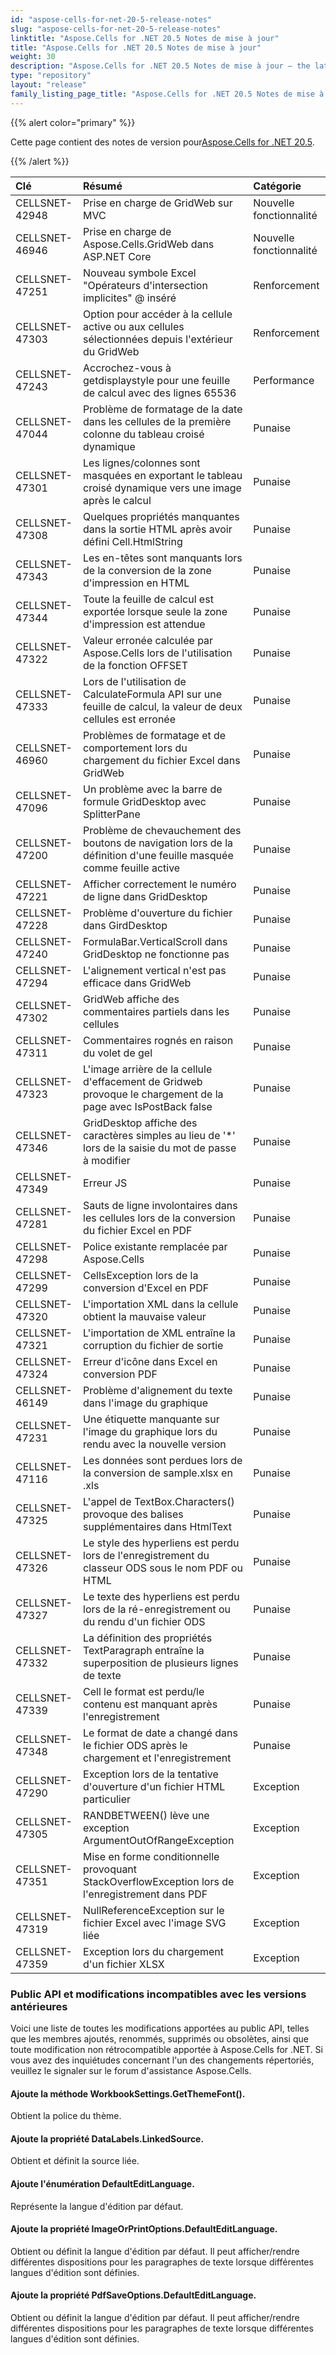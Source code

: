 ```yaml
---
id: "aspose-cells-for-net-20-5-release-notes"
slug: "aspose-cells-for-net-20-5-release-notes"
linktitle: "Aspose.Cells for .NET 20.5 Notes de mise à jour"
title: "Aspose.Cells for .NET 20.5 Notes de mise à jour"
weight: 30
description: "Aspose.Cells for .NET 20.5 Notes de mise à jour – the latest updates and fixes."
type: "repository"
layout: "release"
family_listing_page_title: "Aspose.Cells for .NET 20.5 Notes de mise à jour"
---
```

{{% alert color="primary" %}}

 Cette page contient des notes de version pour[Aspose.Cells for .NET 20.5](https://www.nuget.org/packages/Aspose.Cells/20.5.0).

{{% /alert %}}

|**Clé**|**Résumé**|**Catégorie**|
|:- |:- |:- |
|CELLSNET-42948|Prise en charge de GridWeb sur MVC|Nouvelle fonctionnalité|
|CELLSNET-46946|Prise en charge de Aspose.Cells.GridWeb dans ASP.NET Core|Nouvelle fonctionnalité|
|CELLSNET-47251|Nouveau symbole Excel "Opérateurs d'intersection implicites" @ inséré|Renforcement|
|CELLSNET-47303|Option pour accéder à la cellule active ou aux cellules sélectionnées depuis l'extérieur du GridWeb|Renforcement|
|CELLSNET-47243|Accrochez-vous à getdisplaystyle pour une feuille de calcul avec des lignes 65536|Performance|
|CELLSNET-47044|Problème de formatage de la date dans les cellules de la première colonne du tableau croisé dynamique|Punaise|
|CELLSNET-47301|Les lignes/colonnes sont masquées en exportant le tableau croisé dynamique vers une image après le calcul|Punaise|
|CELLSNET-47308|Quelques propriétés manquantes dans la sortie HTML après avoir défini Cell.HtmlString|Punaise|
|CELLSNET-47343|Les en-têtes sont manquants lors de la conversion de la zone d'impression en HTML|Punaise|
|CELLSNET-47344|Toute la feuille de calcul est exportée lorsque seule la zone d'impression est attendue|Punaise|
|CELLSNET-47322|Valeur erronée calculée par Aspose.Cells lors de l'utilisation de la fonction OFFSET|Punaise|
|CELLSNET-47333|Lors de l'utilisation de CalculateFormula API sur une feuille de calcul, la valeur de deux cellules est erronée|Punaise|
|CELLSNET-46960|Problèmes de formatage et de comportement lors du chargement du fichier Excel dans GridWeb|Punaise|
|CELLSNET-47096|Un problème avec la barre de formule GridDesktop avec SplitterPane|Punaise|
|CELLSNET-47200|Problème de chevauchement des boutons de navigation lors de la définition d'une feuille masquée comme feuille active|Punaise|
|CELLSNET-47221|Afficher correctement le numéro de ligne dans GridDesktop|Punaise|
|CELLSNET-47228|Problème d'ouverture du fichier dans GirdDesktop|Punaise|
|CELLSNET-47240|FormulaBar.VerticalScroll dans GridDesktop ne fonctionne pas|Punaise|
|CELLSNET-47294|L'alignement vertical n'est pas efficace dans GridWeb|Punaise|
|CELLSNET-47302|GridWeb affiche des commentaires partiels dans les cellules|Punaise|
|CELLSNET-47311|Commentaires rognés en raison du volet de gel|Punaise|
|CELLSNET-47323|L'image arrière de la cellule d'effacement de Gridweb provoque le chargement de la page avec IsPostBack false|Punaise|
|CELLSNET-47346|GridDesktop affiche des caractères simples au lieu de '*' lors de la saisie du mot de passe à modifier|Punaise|
|CELLSNET-47349|Erreur JS|Punaise|
|CELLSNET-47281|Sauts de ligne involontaires dans les cellules lors de la conversion du fichier Excel en PDF|Punaise|
|CELLSNET-47298|Police existante remplacée par Aspose.Cells|Punaise|
|CELLSNET-47299|CellsException lors de la conversion d'Excel en PDF|Punaise|
|CELLSNET-47320|L'importation XML dans la cellule obtient la mauvaise valeur|Punaise|
|CELLSNET-47321|L'importation de XML entraîne la corruption du fichier de sortie|Punaise|
|CELLSNET-47324|Erreur d'icône dans Excel en conversion PDF|Punaise|
|CELLSNET-46149|Problème d'alignement du texte dans l'image du graphique|Punaise|
|CELLSNET-47231|Une étiquette manquante sur l'image du graphique lors du rendu avec la nouvelle version|Punaise|
|CELLSNET-47116|Les données sont perdues lors de la conversion de sample.xlsx en .xls|Punaise|
|CELLSNET-47325|L'appel de TextBox.Characters() provoque des balises supplémentaires dans HtmlText|Punaise|
|CELLSNET-47326|Le style des hyperliens est perdu lors de l'enregistrement du classeur ODS sous le nom PDF ou HTML|Punaise|
|CELLSNET-47327|Le texte des hyperliens est perdu lors de la ré-enregistrement ou du rendu d'un fichier ODS|Punaise|
|CELLSNET-47332|La définition des propriétés TextParagraph entraîne la superposition de plusieurs lignes de texte|Punaise|
|CELLSNET-47339|Cell le format est perdu/le contenu est manquant après l'enregistrement|Punaise|
|CELLSNET-47348|Le format de date a changé dans le fichier ODS après le chargement et l'enregistrement|Punaise|
|CELLSNET-47290|Exception lors de la tentative d'ouverture d'un fichier HTML particulier|Exception|
|CELLSNET-47305|RANDBETWEEN() lève une exception ArgumentOutOfRangeException|Exception|
|CELLSNET-47351|Mise en forme conditionnelle provoquant StackOverflowException lors de l'enregistrement dans PDF|Exception|
|CELLSNET-47319|NullReferenceException sur le fichier Excel avec l'image SVG liée|Exception|
|CELLSNET-47359|Exception lors du chargement d'un fichier XLSX|Exception|
### **Public API et modifications incompatibles avec les versions antérieures**
Voici une liste de toutes les modifications apportées au public API, telles que les membres ajoutés, renommés, supprimés ou obsolètes, ainsi que toute modification non rétrocompatible apportée à Aspose.Cells for .NET. Si vous avez des inquiétudes concernant l'un des changements répertoriés, veuillez le signaler sur le forum d'assistance Aspose.Cells.
#### **Ajoute la méthode WorkbookSettings.GetThemeFont().**
Obtient la police du thème.
#### **Ajoute la propriété DataLabels.LinkedSource.**
Obtient et définit la source liée.
#### **Ajoute l'énumération DefaultEditLanguage.**
Représente la langue d'édition par défaut.
#### **Ajoute la propriété ImageOrPrintOptions.DefaultEditLanguage.**
Obtient ou définit la langue d'édition par défaut.
Il peut afficher/rendre différentes dispositions pour les paragraphes de texte lorsque différentes langues d'édition sont définies.
#### **Ajoute la propriété PdfSaveOptions.DefaultEditLanguage.**
Obtient ou définit la langue d'édition par défaut.
Il peut afficher/rendre différentes dispositions pour les paragraphes de texte lorsque différentes langues d'édition sont définies.
